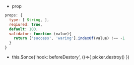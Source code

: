 - prop

```js
props: {
  type: [ String, ],
  reqiured: true,
  default: 100,
  validator: function (value){
    return ['success', 'waring'].indexOf(value) !== -1
  }
}
```


- this.$once('hook: beforeDestory', ()=>{
  picker.destroy()
})